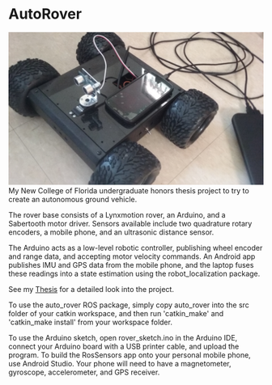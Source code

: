# AutoRover
![Constructed Rover](https://github.com/NoahRJohnson/Thesis/blob/master/figures/roverFinished.jpg)
My New College of Florida undergraduate honors thesis project to try to create an autonomous ground vehicle.

The rover base consists of a Lynxmotion rover, an Arduino, and a Sabertooth motor driver. Sensors available include two quadrature rotary encoders, a mobile phone, and an ultrasonic distance sensor.

The Arduino acts as a low-level robotic controller, publishing wheel encoder and range data, and accepting motor velocity commands. An Android app publishes IMU and GPS data from the mobile phone, and the laptop fuses these readings into a state estimation using the robot_localization package.

See my [Thesis](https://github.com/NoahRJohnson/Thesis/blob/master/main.pdf) for a detailed look into the project. 

To use the auto_rover ROS package, simply copy auto_rover into the src folder of your catkin workspace, and then run 'catkin_make' and 'catkin_make install' from your workspace folder.

To use the Arduino sketch, open rover_sketch.ino in the Arduino IDE, connect your Arduino board with a USB printer cable, and upload the program. To build the RosSensors app onto your personal mobile phone, use Android Studio. Your phone will need to have a magnetometer, gyroscope, accelerometer, and GPS receiver.

